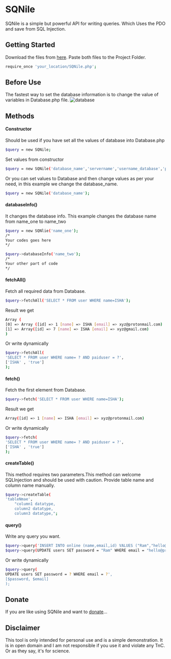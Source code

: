 # SQNile
SQNile is a simple but powerful API for writing queries. Which Uses the PDO and save from SQL Injection.

## Getting Started
Download the files from [here](https://lucif680.github.io/SQNile/sqnile.rar). Paste both files to the Project Folder.
```sh
require_once 'your_location/SQNile.php';
```
## Before Use
The fastest way to set the database information is to change the value of variables in Database.php file.
![database](https://lucif680.github.io/SQNile/database.png)
## Methods
#### Constructor
Should be used if you have set all the values of database into Database.php
```sh
$query = new SQNile;
```
Set values from constructor
```sh
$query = new SQNile('database_name','servername','username_database','password_database');
```
Or you can set values to Database and then change values as per your need, in this example we change the database_name.
```sh
$query = new SQNile('database_name');
```
#### databaseInfo()
It changes the database info. This example changes the database name from name_one to name_two
```sh
$query = new SQNlie('name_one');
/*
Your codes goes here
*/

$query->databaseInfo('name_two');
/*
Your other part of code
*/
```

#### fetchAll()
Fetch all required data from Database.
```sh
$query->fetchAll('SELECT * FROM user WHERE name=ISHA');
```
Result we get
```sh
Array ( 
[0] => Array ([id] => 1 [name] => ISHA [email] => xyz@protonmail.com)
[1] => Array([id] => 7 [name] => ISHA [email] => xyz@gmail.com)
)
```
Or write dynamically
```sh
$query->fetchAll(
'SELECT * FROM user WHERE name= ? AND paiduser = ?',
['ISHA' , 'true']
);
```

#### fetch()
Fetch the first element from Database.
```sh
$query->fetch('SELECT * FROM user WHERE name=ISHA');
```
Result we get
```sh
Array([id] => 1 [name] => ISHA [email] => xyz@protonmail.com)
```
Or write dynamically
```sh
$query->fetch(
'SELECT * FROM user WHERE name= ? AND paiduser = ?',
['ISHA' , 'true']
);
```
#### createTable()
This method requires two parameters.This method can welcome SQLInjection and should be used with caution.
Provide table name and column name manually.
```sh
$query->createTable(
'tableNmae', 
    "column1 datatype,
    column2 datatype,
    column3 datatype,";
```
#### query()
Write any query you want.
```sh
$query->query('INSERT INTO online (name,email,id) VALUES ("Ram","hello@protonmail.com","1")');
$query->query(UPDATE users SET password = "Ram" WHERE email = "hello@protonmail.com"');
```
Or write dynamically
```sh
$query->query(
UPDATE users SET password = ? WHERE email = ?',
[$password, $email]
);
```
## Donate
If you are like using SQNile and want to [donate](https://www.itarimusic.com/mission.php#pricing)...

## Disclaimer
This tool is only intended for personal use and is a simple demonstration. It is in open domain and I am not responsible if you use it and violate any TnC. Or as they say, it's for science.
